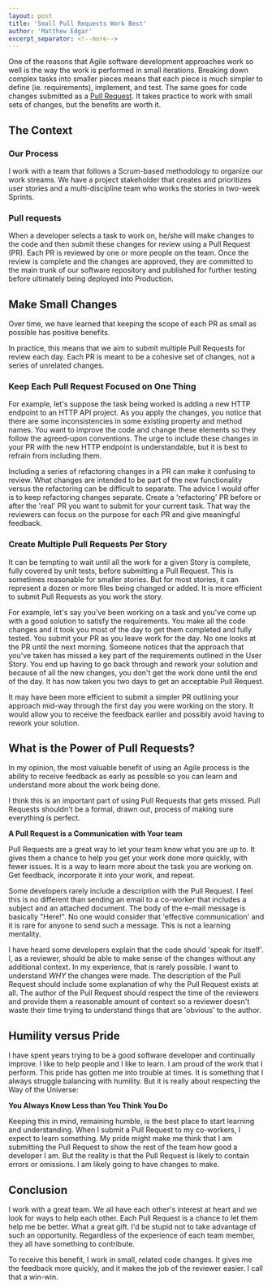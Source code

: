 ```yaml
---
layout: post
title: 'Small Pull Requests Work Best'
author: 'Matthew Edgar'
excerpt_separator: <!--more-->
---
```


One of the reasons that Agile software development approaches work so well is the way the work is performed in small iterations. Breaking down complex tasks into smaller pieces means that each piece is much simpler to define (ie. requirements), implement, and test. The same goes for code changes submitted as a [Pull Request][pr-def]. It takes practice to work with small sets of changes, but the benefits are worth it.

<!--more-->

## The Context

### Our Process

I work with a team that follows a Scrum-based methodology to organize our work streams. We have a project stakeholder that creates and prioritizes user stories and a multi-discipline team who works the stories in two-week Sprints. 

### Pull requests

When a developer selects a task to work on, he/she will make changes to the code and then submit these changes for review using a Pull Request (PR). Each PR is reviewed by one or more people on the team. Once the review is complete and the changes are approved, they are committed to the main trunk of our software repository and published for further testing before ultimately being deployed into Production.

## Make Small Changes

Over time, we have learned that keeping the scope of each PR as small as possible has positive benefits.

In practice, this means that we aim to submit multiple Pull Requests for review each day. Each PR is meant to be a cohesive set of changes, not a series of unrelated changes.

### Keep Each Pull Request Focused on One Thing

For example, let's suppose the task being worked is adding a new HTTP endpoint to an HTTP API project. As you apply the changes, you notice that there are some inconsistencies in some existing property and method names. You want to improve the code and change these elements so they follow the agreed-upon conventions. The urge to include these changes in your PR with the new HTTP endpoint is understandable, but it is best to refrain from including them.

Including a series of refactoring changes in a PR can make it confusing to review. What changes are intended to be part of the new functionality versus the refactoring can be difficult to separate. The advice I would offer is to keep refactoring changes separate. Create a 'refactoring' PR before or after the 'real' PR you want to submit for your current task. That way the reviewers can focus on the purpose for each PR and give meaningful feedback.

### Create Multiple Pull Requests Per Story

It can be tempting to wait until all the work for a given Story is complete, fully covered by unit tests, before submitting a Pull Request. This is sometimes reasonable for smaller stories. But for most stories, it can represent a dozen or more files being changed or added. It is more efficient to submit Pull Requests as you work the story.

For example, let's say you've been working on a task and you've come up with a good solution to satisfy the requirements. You make all the code changes and it took you most of the day to get them completed and fully tested. You submit your PR as you leave work for the day. No one looks at the PR until the next morning. Someone notices that the approach that you've taken has missed a key part of the requirements outlined in the User Story. You end up having to go back through and rework your solution and because of all the new changes, you don't get the work done until the end of the day. It has now taken you two days to get an acceptable Pull Request.

It may have been more efficient to submit a simpler PR outlining your approach mid-way through the first day you were working on the story. It would allow you to receive the feedback earlier and possibly avoid having to rework your solution.

## What is the Power of Pull Requests?

In my opinion, the most valuable benefit of using an Agile process is the ability to receive feedback as early as possible so you can learn and understand more about the work being done. 

I think this is an important part of using Pull Requests that gets missed. Pull Requests shouldn't be a formal, drawn out, process of making sure everything is perfect. 

__A Pull Request is a Communication with Your team__

Pull Requests are a great way to let your team know what you are up to. It gives them a chance to help you get your work done more quickly, with fewer issues. It is a way to learn more about the task you are working on. Get feedback, incorporate it into your work, and repeat.

Some developers rarely include a description with the Pull Request. I feel this is no different than sending an email to a co-worker that includes a subject and an attached document. The body of the e-mail message is basically "Here!". No one would consider that 'effective communication' and it is rare for anyone to send such a message. This is not a learning mentality. 

I have heard some developers explain that the code should 'speak for itself'. I, as a reviewer, should be able to make sense of the changes without any additional context. In my experience, that is rarely possible. I want to understand _WHY_ the changes were made. The description of the Pull Request should include some explanation of why the Pull Request exists at all. The author of the Pull Request should respect the time of the reviewers and provide them a reasonable amount of context so a reviewer doesn't waste their time trying to understand things that are 'obvious' to the author.

## Humility versus Pride 

I have spent years trying to be a good software developer and continually improve. I like to help people and I like to learn. I am proud of the work that I perform. This pride has gotten me into trouble at times. It is something that I always struggle balancing with humility. But it is really about respecting the Way of the Universe:

__You Always Know Less than You Think You Do__

Keeping this in mind, remaining humble, is the best place to start learning and understanding.  When I submit a Pull Request to my co-workers, I expect to learn something. My pride might make me think that I am submitting the Pull Request to show the rest of the team how good a developer I am. But the reality is that the Pull Request is likely to contain errors or omissions. I am likely going to have changes to make. 

## Conclusion

I work with a great team. We all have each other's interest at heart and we look for ways to help each other. Each Pull Request is a chance to let them help me be better. What a great gift. I'd be stupid not to take advantage of such an opportunity. Regardless of the experience of each team member, they all have something to contribute. 

To receive this benefit, I work in small, related code changes. It gives me the feedback more quickly, and it makes the job of the reviewer easier. I call that a win-win.



[pr-def]: https://help.github.com/en/github/getting-started-with-github/github-glossary#pull-request
